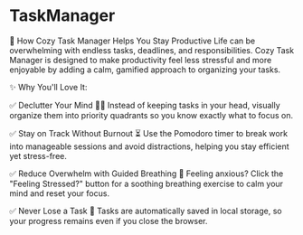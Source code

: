 # TaskManager

🌿 How Cozy Task Manager Helps You Stay Productive
Life can be overwhelming with endless tasks, deadlines, and responsibilities. Cozy Task Manager is designed to make productivity feel less stressful and more enjoyable by adding a calm, gamified approach to organizing your tasks.

✨ Why You'll Love It:

✅ Declutter Your Mind 🧘‍♀️
Instead of keeping tasks in your head, visually organize them into priority quadrants so you know exactly what to focus on.

✅ Stay on Track Without Burnout ⏳
Use the Pomodoro timer to break work into manageable sessions and avoid distractions, helping you stay efficient yet stress-free.

✅ Reduce Overwhelm with Guided Breathing 🌿
Feeling anxious? Click the "Feeling Stressed?" button for a soothing breathing exercise to calm your mind and reset your focus.

✅ Never Lose a Task 📌
Tasks are automatically saved in local storage, so your progress remains even if you close the browser.
